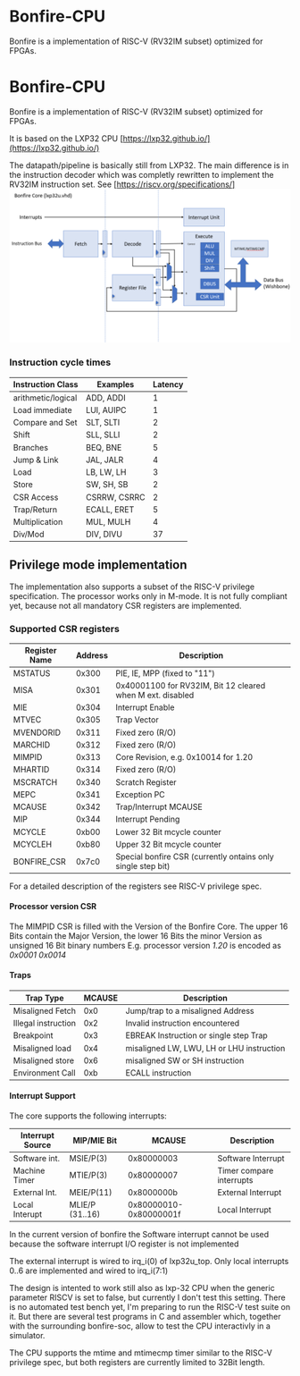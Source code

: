 # Bonfire-CPU

Bonfire is a implementation of RISC-V (RV32IM subset) optimized for FPGAs.

# Bonfire-CPU

Bonfire is a implementation of RISC-V (RV32IM subset) optimized for FPGAs.

It is based on the LXP32 CPU [https://lxp32.github.io/](https://lxp32.github.io/)

The datapath/pipeline is basically still from LXP32. The main difference is in the instruction decoder which was completly rewritten to implement the RV32IM instruction set. See [https://riscv.org/specifications/]
![bonfire core](doc/bonfire_core.png)



### Instruction cycle times


Instruction Class | Examples    | Latency
------------------|-------------|---------
arithmetic/logical| ADD, ADDI   |   1
Load immediate    | LUI, AUIPC  |   1
Compare and Set   | SLT, SLTI   |   2
Shift             | SLL, SLLI   |   2
Branches          | BEQ, BNE    |   5
Jump & Link       | JAL, JALR   |   4
Load              | LB, LW, LH  |   3
Store             | SW, SH, SB  |   2
CSR Access        | CSRRW, CSRRC|   2
Trap/Return       | ECALL, ERET |   5
Multiplication    | MUL, MULH   |   4
Div/Mod           | DIV, DIVU   |  37


## Privilege mode implementation

The implementation also supports a subset of the RISC-V privilege specification. The processor works only in M-mode. It is not fully compliant yet, because not all mandatory CSR registers are implemented.

### Supported CSR registers

Register Name | Address | Description
--------------|---------|-------------
MSTATUS       | 0x300   | PIE, IE, MPP (fixed to "11")
MISA          | 0x301   | 0x40001100 for RV32IM, Bit 12 cleared when M ext. disabled
MIE           | 0x304   | Interrupt Enable
MTVEC         | 0x305   | Trap Vector
MVENDORID     | 0x311   | Fixed zero (R/O)
MARCHID       | 0x312   | Fixed zero (R/O)
MIMPID        | 0x313   | Core Revision, e.g. 0x10014 for 1.20
MHARTID       | 0x314   | Fixed zero (R/O)
MSCRATCH      | 0x340   | Scratch Register
MEPC          | 0x341   | Exception PC
MCAUSE        | 0x342   | Trap/Interrupt MCAUSE
MIP           | 0x344   | Interrupt Pending
MCYCLE        | 0xb00   | Lower 32 Bit mcycle counter
MCYCLEH       | 0xb80   | Upper 32 Bit mcycle counter
BONFIRE_CSR   | 0x7c0   | Special bonfire CSR (currently ontains only single step bit)

For  a detailed description of the registers see RISC-V privilege spec.

#### Processor version CSR

The MIMPID CSR is filled with the Version of the Bonfire Core. The upper 16 Bits contain the Major Version, the lower 16 Bits the minor Version as unsigned 16 Bit binary numbers
E.g. processor version _1.20_ is encoded as _0x0001 0x0014_

#### Traps

Trap Type          | MCAUSE  | Description
-------------------|---------|------------
Misaligned Fetch   | 0x0     | Jump/trap to a misaligned Address
Illegal instruction| 0x2     | Invalid instruction encountered
Breakpoint         | 0x3     | EBREAK Instruction or single step Trap
Misaligned load    | 0x4     | misaligned LW, LWU, LH or LHU instruction
Misaligned store   | 0x6     | misaligned SW or SH instruction
Environment Call   | 0xb     | ECALL instruction


####  Interrupt Support

The core supports the following interrupts:

Interrupt Source | MIP/MIE Bit | MCAUSE     | Description
-----------------|-------------|------------|-------------
Software int.    | MSIE/P(3)   | 0x80000003 | Software Interrupt
Machine Timer    | MTIE/P(3)   | 0x80000007 | Timer compare interrupts
External Int.    | MEIE/P(11)  | 0x8000000b | External Interrupt
Local Interupt   | MLIE/P (31..16)| 0x80000010-0x80000001f| Local Interrupt  

In the current version of bonfire the Software interrupt cannot be used because the software interrupt I/O register is not implemented

The external interrupt is wired to irq_i(0) of lxp32u_top.
Only local interrupts 0..6 are implemented and wired to irq_i(7:1)

The design is intented to work still also as lxp-32 CPU when the generic parameter RISCV is set to false, but currently I don't test this setting. There is no automated test bench yet, I'm preparing to run the RISC-V test suite on it. But there are several test programs in C and assembler which, together with the surrounding bonfire-soc, allow to test the CPU interactivly in a simulator.


The CPU supports the mtime and mtimecmp timer similar to the RISC-V privilege spec, but both registers are currently limited to 32Bit length.

